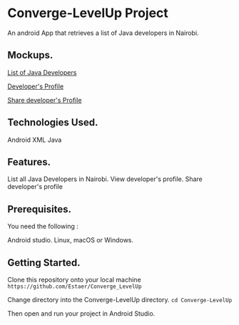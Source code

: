 # Converge-LevelUp Project
An android App that retrieves a list of Java developers in Nairobi.

## Mockups.
[List of Java Developers](https://user-images.githubusercontent.com/22410594/48486981-fff1a900-e82d-11e8-8ac2-0f7f5b710a87.png)

[Developer's Profile](https://user-images.githubusercontent.com/22410594/48486986-02540300-e82e-11e8-96ea-266929cf430f.png)

[Share developer's Profile](https://user-images.githubusercontent.com/22410594/48486991-041dc680-e82e-11e8-8bd1-d4e3c10c9e07.png)


## Technologies Used.
Android
XML
Java

## Features.
List all Java Developers in Nairobi.
View developer's profile.
Share developer's profile

## Prerequisites.
You need the following :

Android studio.
Linux, macOS or Windows.

## Getting Started.
Clone this repository onto your local machine `https://github.com/Estaer/Converge_LevelUp`

Change directory into the Converge-LevelUp directory.
`cd Converge-LevelUp`

Then open and run your project in Android Studio.
